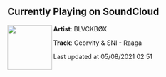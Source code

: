 ## Currently Playing on SoundCloud

[<img align="left" width="100" src="https://i1.sndcdn.com/artworks-EA4TdhvRExL5vw2U-wPhBEw-t500x500.jpg">](https://soundcloud.com/blackboxrecs/georvity-sni-raaga)

**Artist**: BLVCKBØX 

**Track**: Georvity & SNI - Raaga

Last updated at 05/08/2021 02:51
